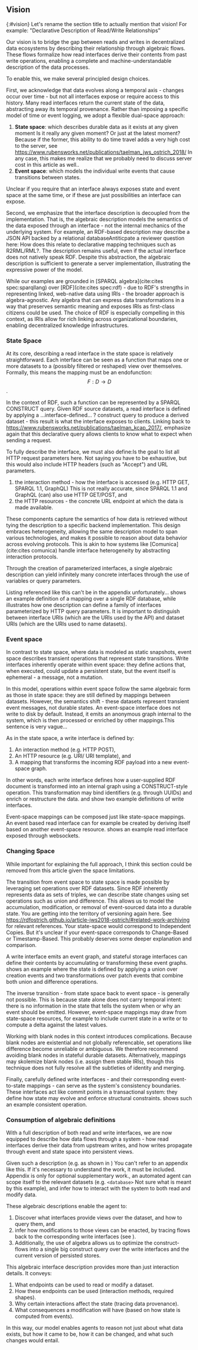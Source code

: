 ## Vision
{:#vision}
<span class="comment" data-author="RT">Let's rename the section title to actually mention that vision! For example: "Declarative Description of Read/Write Relationships"</span>

Our vision is to bridge the gap between reads and writes in decentralized data ecosystems by describing their relationship through algebraic flows.
These flows formalize how read interfaces derive their contents from past write operations,
enabling a complete and machine-understandable description of the data processes.

To enable this, we make several principled design choices.

First, we acknowledge that data evolves along a temporal axis -
changes occur over time -
but not all interfaces expose or require access to this history.
Many read interfaces return the current state of the data,
abstracting away its temporal provenance.
Rather than imposing a specific model of time or event logging,
we adopt a flexible dual-space approach:

1. **State space**: which describes durable data as it exists at any given moment <span class="comment" data-author="RT">Is it really any given moment? Or just at the latest moment? Because if the former, this ability to do time travel adds a very high cost to the server, see https://www.rubensworks.net/publications/taelman_jws_ostrich_2018/ In any case, this makes me realize that we probably need to discuss server cost in this article as well.</span>. 
2. **Event space**: which models the individual write events that cause transitions between states.

<span class="comment" data-author="RT">Unclear if you require that an interface always exposes state and event space at the same time, or if these are just possibilities an interface can expose.</span>

Second, we emphasize that the interface description is decoupled from the implementation.
That is, the algebraic description models the semantics of the data exposed through an interface -
not the internal mechanics of the underlying system.
For example, an RDF-based description may describe a JSON API backed by a relational database<span class="comment" data-author="RT">Antiticpate a reviewer question here: How does this relate to declarative mapping techniques such as R2RML/RML?</span>.
The description remains useful, even if the actual interface does not natively speak RDF.
Despite this abstraction, the algebraic description is sufficient to generate a server implementation, illustrating the expressive power of the model.

While our examples are grounded in [SPARQL algebra](cite:cites spec:sparqllang) over [RDF](cite:cites spec:rdf) -
due to RDF's strengths in representing linked,
web-native data using IRIs - the broader approach is algebra-agnostic.
Any algebra that can express data transformations in a way that preserves semantic meaning and exposes IRIs as first-class citizens could be used.
The choice of RDF is especially compelling in this context,
as IRIs allow for rich linking across organizational boundaries, enabling decentralized knowledge infrastructures.

### State Space

At its core, describing a read interface in the state space is relatively straightforward.
Each interface can be seen as a function that maps one or more datasets to a (possibly filtered or reshaped) view over themselves.
Formally, this means the mapping must be an endofunction: $$F:D \rightarrow D$$.

In the context of RDF, such a function can be represented by a SPARQL CONSTRUCT query.
Given RDF source datasets, a read interface is defined by applying a <span class="comment" data-author="RT">...interface-defined... ?</span> construct query to produce a derived dataset - this result is what the interface exposes to clients.
<span class="comment" data-author="RT">Linking back to https://www.rubensworks.net/publications/taelman_kcap_2017/, emphasize again that this declarative query allows clients to know what to expect when sending a request.</span>

To fully describe the interface, we must also define:<span class="comment" data-author="RT">Is the goal to list all HTTP request parameters here. Not saying you have to be exhaustive, but this would also include HTTP headers (such as "Accept") and URL parameters.</span>
1. the interaction method - how the interface is accessed (e.g. HTTP GET, SPARQL 1.1, GraphQL) <span class="comment" data-author="RT">This is not really accurate, since SPARQL 1.1 and GraphQL (can) also use HTTP GET/POST</span>, and 
2. the HTTP resources - the concrete URL endpoint at which the data is made available.

These components capture the semantics of how data is retrieved without tying the description to a specific backend implementation.
This design embraces heterogeneity, allowing the same description model to span various technologies,
and makes it possible to reason about data behavior across evolving protocols.
This is akin to how systems like [Comunica](cite:cites comunica) handle interface heterogeneity by abstracting interaction protocols.

Through the creation of parameterized interfaces, a single algebraic description can yield infinitely many concrete interfaces through the use of variables or query parameters.

<span class="comment" data-author="RT">Listing referenced like this can't be in the appendix unfortunately...</span>
[](#5.get-owners) shows an example definition of a mapping over a single RDF database, while
[](#6.get-owner) illustrates how one description can define a family of interfaces parameterized by HTTP query parameters.
It is important to distinguish between interface URIs (which are the URIs used by the API) and dataset URIs (which are the URIs used to name datasets).

### Event space

In contrast to state space, where data is modeled as static snapshots,
event space describes transient operations that represent state transitions.
Write interfaces inherently operate within event space:
they define actions that, when executed, could update a persistent state, but the event itself is ephemeral -
a message, not a mutation.

In this model, operations within event space follow the same algebraic form as those in state space:
they are still defined by mappings between datasets.
However, the semantics shift - these datasets represent transient event messages, not durable states.
An event-space interface does not write to disk by default.
Instead, it emits an anonymous graph internal to the system, which is then processed or enriched by other mappings.<span class="comment" data-author="RT">This sentence is very vague...</span>

As in the state space, a write interface is defined by:
1. An interaction method (e.g. HTTP POST), 
2. An HTTP resource (e.g. URI/ URI template), and 
3. A mapping that transforms the incoming RDF payload into a new event-space graph.

In other words, each write interface defines how a user-supplied RDF document is transformed into an internal graph using a CONSTRUCT-style operation.
This transformation may bind identifiers (e.g. through UUIDs) and enrich or restructure the data.
[](#1.post-owner) and [](#2.patch-owner) show two example definitions of write interfaces.

Event-space mappings can be composed just like state-space mappings.
An event based read interface can for example be created by deriving itself based on another event-space resource.
[](#7.websocket) shows an example read interface exposed through websockets.

### Changing Space

<span class="comment" data-author="RT">While important for explaining the full approach, I think this section could be removed from this article given the space limitations.</span>

The transition from event space to state space is made possible by leveraging set operations over RDF datasets.
Since RDF inherently represents data as sets of triples,
we can describe state changes using set operations such as union and difference.
This allows us to model the accumulation, modification, or removal of event-sourced data into a durable state.
<span class="comment" data-author="RT">You are getting into the territory of versioning again here. See https://rdfostrich.github.io/article-jws2018-ostrich/#related-work-archiving for relevant references. Your state-space would correspond to Independent Copies. But it's unclear if your event-space corresponds to Change-Based or Timestamp-Based. This probably deserves some deeper explanation and comparison.</span>

A write interface emits an event graph,
and stateful storage interfaces can define their contents by accumulating or transforming these event graphs.
[](#4.database-def) shows an example where the state is defined by applying a union over creation events and
two transformations over patch events that combine both union and difference operations.

The inverse transition - from state space back to event space - is generally not possible.
This is because state alone does not carry temporal intent:
there is no information in the state that tells the system when or why an event should be emitted.
However, event-space mappings may draw from state-space resources,
for example to include current state in a write or to compute a delta against the latest values.

Working with blank nodes in this context introduces complications.
Because blank nodes are existential and not globally referencable,
set operations like difference become unreliable or ambiguous.
We therefore recommend avoiding blank nodes in stateful durable datasets.
Alternatively, mappings may skolemize blank nodes (i.e. assign them stable IRIs),
though this technique does not fully resolve all the subtleties of identity and merging.

Finally, carefully defined write interfaces -
and their corresponding event-to-state mappings -
can serve as the system's consistency boundaries.
These interfaces act like commit points in a transactional system:
they define how state may evolve and enforce structural constraints.
[](#3.change-owner) shows such an example consistent operation.

### Consumption of algebraic definitions

With a full description of both read and write interfaces,
we are now equipped to describe how data flows through a system -
how read interfaces derive their data from upstream writes,
and how writes propagate through event and state space into persistent views.

Given such a description (e.g. as shown in [](#annex)) <span class="comment" data-author="RT">You can't refer to an appendix like this. If it's necessary to understand the work, it must be included. Appendix is only for optional supplementary work.</span>,
an automated agent can scope itself to the relevant datasets (e.g. `<database>` <span class="comment" data-author="RT">Not sure what is meant by this example</span>),
and infer how to interact with the system to both read and modify data.

These algebraic descriptions enable the agent to:
1. Discover what interfaces provide views over the dataset, and how to query them, and 
2. infer how modifications to those views can be enacted,
by tracing flows back to the corresponding write interfaces (see [](#flow-example)).
3. Additionally, the use of algebra allows us to optimize the construct-flows into a single big construct query over
the write interfaces and the current version of persisted stores. 

This algebraic interface description provides more than just interaction details.
It conveys:
1. What endpoints can be used to read or modify a dataset. 
2. How these endpoints can be used (interaction methods, required shapes). 
3. Why certain interactions affect the state (tracing data provenance). 
4. What consequences a modification will have (based on how state is computed from events).

In this way, our model enables agents to reason not just about what data exists,
but how it came to be, how it can be changed, and what such changes would entail.
